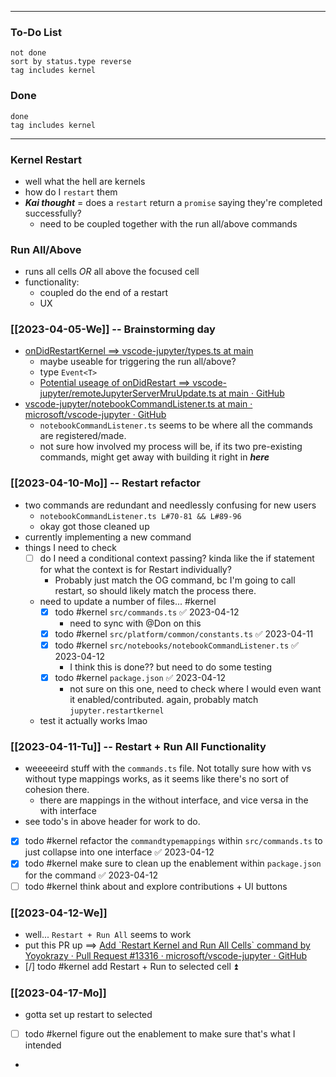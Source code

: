 
--- 
### To-Do List
```tasks
not done
sort by status.type reverse
tag includes kernel
```
### Done
```tasks
done
tag includes kernel

```

--- 
### Kernel Restart
- well what the hell are kernels
- how do I `restart` them
- ***Kai thought*** = does a `restart` return a `promise` saying they're completed successfully? 
	- need to be coupled together with the run all/above commands

### Run All/Above
- runs all cells *OR* all above the focused cell
- functionality:
	- coupled do the end of a restart
	- UX

### [[2023-04-05-We]] -- Brainstorming day
- [onDidRestartKernel ==> vscode-jupyter/types.ts at main](https://github.com/microsoft/vscode-jupyter/blob/main/src/kernels/types.ts#L467)
	- maybe useable for triggering the run all/above?
	- type `Event<T>`
	- [Potential useage of onDidRestart ==> vscode-jupyter/remoteJupyterServerMruUpdate.ts at main · GitHub](https://github.com/microsoft/vscode-jupyter/blob/main/src/kernels/jupyter/connection/remoteJupyterServerMruUpdate.ts#L30)
- [vscode-jupyter/notebookCommandListener.ts at main · microsoft/vscode-jupyter · GitHub](https://github.com/microsoft/vscode-jupyter/blob/main/src/notebooks/notebookCommandListener.ts#L83)
	- `notebookCommandListener.ts` seems to be where all the commands are registered/made.
	- not sure how involved my process will be, if its two pre-existing commands, might get away with building it right in ***here*** 

### [[2023-04-10-Mo]] -- Restart refactor
- two commands are redundant and needlessly confusing for new users
	- `notebookCommandListener.ts L#70-81 && L#89-96` 
	- okay got those cleaned up
- currently implementing a new command
- things I need to check
	- [ ] do I need a conditional context passing? kinda like the if statement for what the context is for Restart individually?
		- Probably just match the OG command, bc I'm going to call restart, so should likely match the process there.
	- need to update a number of files... #kernel 
		- [x] todo #kernel  `src/commands.ts` ✅ 2023-04-12
			- need to sync with @Don on this
		- [x] todo #kernel  `src/platform/common/constants.ts` ✅ 2023-04-11
		- [x] todo #kernel `src/notebooks/notebookCommandListener.ts` ✅ 2023-04-12
			- I think this is done?? but need to do some testing
		- [x] todo #kernel  `package.json` ✅ 2023-04-12
			- not sure on this one, need to check where I would even want it enabled/contributed. again, probably match `jupyter.restartkernel`
	- test it actually works lmao

### [[2023-04-11-Tu]] -- Restart + Run All Functionality
- weeeeeird stuff with the `commands.ts` file. Not totally sure how with vs without type mappings works, as it seems like there's no sort of cohesion there. 
	- there are mappings in the without interface, and vice versa in the with interface
- see todo's in above header for work to do.
- [x] todo #kernel refactor the `commandtypemappings` within `src/commands.ts` to just collapse into one interface ✅ 2023-04-12
- [x] todo #kernel make sure to clean up the enablement within `package.json` for the command ✅ 2023-04-12
- [ ] todo #kernel think about and explore contributions + UI buttons

### [[2023-04-12-We]]
- well... `Restart + Run All` seems to work
- put this PR up ==> [Add \`Restart Kernel and Run All Cells\` command by Yoyokrazy · Pull Request #13316 · microsoft/vscode-jupyter · GitHub](https://github.com/microsoft/vscode-jupyter/pull/13316)
- [/] todo #kernel add  Restart + Run to selected cell ⏫ 

### [[2023-04-17-Mo]]
- gotta set up restart to selected
- [ ] todo #kernel figure out the enablement to make sure that's what I intended
- 